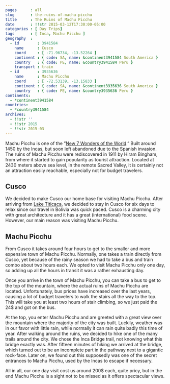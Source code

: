 ```yaml
---
pages      : all
slug       : the-ruins-of-machu-picchu
title      : The Ruins of Machu Picchu
date       : !!str 2015-03-12T17:30:00-05:00
categories : [ Day Trips]
tags       : [ Inca, Machu Picchu ]
geography  :
  - id        : 3941584
    name      : Cusco
    coord     : [ -71.96734, -13.52264 ]
    continent : { code: SA, name: &continent3941584 South America }
    country   : { code: PE, name: &country3941584 Peru }
    transport : train
  - id        : 3935636
    name      : Machu Picchu
    coord     : [ -72.53139, -13.15833 ]
    continent : { code: SA, name: &continent3935636 South America }
    country   : { code: PE, name: &country3935636 Peru }
continents:
  - *continent3941584
countries:
  - *country3941584
archives:
  - !!str ''
  - !!str 2015
  - !!str 2015-03
---
```


Machu Picchu is one of the ”[New 7 Wonders of the World](http://world.new7wonders.com/new7wonders-of-the-world-page/new7wonders-of-the-world/).” Built around 1450 by the Incas, but soon left abandoned due to the Spanish invasion. The ruins of Machu Picchu were rediscovered in 1911 by Hiram Bingham, from where it started to gain popularity as tourist attraction. Located at 2430 meters above sea level, in the remote Sacred Valley, it is certainly not an attraction easily reachable, especially not for budget travelers.

## Cusco
We decided to make Cusco our home base for visiting Machu Picchu. After arriving from [Lake Titicaca](/blog/copacabana-and-lake-titicaca-en-route-to-peru.html), we decided to stay in Cusco for six days to relax since our travel in Bolivia was quick paced. Cusco is a charming city with great architecture and it has a great (international) food scene. However, our main reason was visiting Machu Picchu.

## Machu Picchu
From Cusco it takes around four hours to get to the smaller and more expensive town of Machu Picchu. Normally, one takes a train directly from Cusco, yet because of the rainy season we had to take a bus and train combo about two hours each. We opted to visit Machu Picchu only one day, so adding up all the hours in transit it was a rather exhausting day.

Once you arrive in the town of Machu Picchu, you can take a bus to get to the top of the mountain, where the actual ruins of Machu Picchu are located. Unfortunately, bus prices have increased over the last years, causing a lot of budget travelers to walk the stairs all the way to the top. This will take you at least two hours of stair climbing, so we just paid the 24$ and got on the bus.

At the top, you enter Machu Picchu and are greeted with a great view over the mountain where the majority of the city was built. Luckily, weather was in our favor with little rain, while normally it can rain quite badly this time of year. After walking around the ruins, we decided to hike one of the many trails around the city. We chose the Inca Bridge trail, not knowing what this bridge exactly was. After fifteen minutes of hiking we arrived at the bridge, which turned out to be an incomplete part in the pathway next to a gigantic rock-face. Later on, we found out this supposedly was one of the secret entrances to Machu Picchu, used by the Incas to escape if necessary.

All in all, our one day visit cost us around 200$ each, quite pricy, but in the end Machu Picchu is a sight not to be missed as it offers spectacular views.